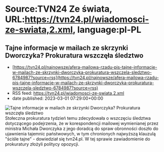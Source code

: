 # Source:TVN24 Ze świata, URL:https://tvn24.pl/wiadomosci-ze-swiata,2.xml, language:pl-PL

## Tajne informacje w mailach ze skrzynki Dworczyka? Prokuratura wszczęła śledztwo
 - [https://tvn24.pl/najnowsze/afera-mailowa-rzadu-pis-tajne-informacje-w-mailach-ze-skrzynki-dworczyka-prokuratura-wszczela-sledztwo-6784987?source=rss](https://tvn24.pl/najnowsze/afera-mailowa-rzadu-pis-tajne-informacje-w-mailach-ze-skrzynki-dworczyka-prokuratura-wszczela-sledztwo-6784987?source=rss)
 - RSS feed: https://tvn24.pl/wiadomosci-ze-swiata,2.xml
 - date published: 2023-03-01 07:29:00+00:00

<img alt="Tajne informacje w mailach ze skrzynki Dworczyka? Prokuratura wszczęła śledztwo " src="https://tvn24.pl/najnowsze/cdn-zdjecie-5i9eds-dworczyk-5646451/alternates/LANDSCAPE_1280" />
    Stołeczna prokuratura tydzień temu zdecydowała o wszczęciu śledztwa dotyczącego podejrzenia, że w korespondencji mailowej wymienianej przez ministra Michała Dworczyka z jego doradcą do spraw obronności doszło do ujawnienia tajemnic państwowych, w tym chronionych najwyższą klauzulą "ściśle tajne" - dowiedział się tvn24.pl. W tej sprawie zawiadomienie do prokuratury złożyli politycy opozycji.

